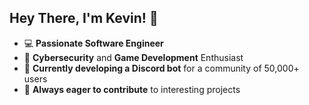 ## Hey There, I'm Kevin! 👋
- 💻 **Passionate Software Engineer**
- 🔐 **Cybersecurity** and **Game Development** Enthusiast
- 🚀 **Currently developing a Discord bot** for a community of 50,000+ users
- 🤝 **Always eager to contribute** to interesting projects
